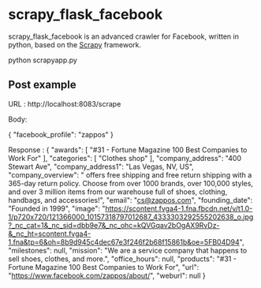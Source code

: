 # scrapy_flask_facebook
scrapy_flask_facebook is an advanced crawler for Facebook, written in python, based on the [Scrapy](https://scrapy.org/) framework. 

python scrapyapp.py

## Post example

URL : http://localhost:8083/scrape

Body:

{
  "facebook_profile": "zappos"
}

Response :
{
  "awards": [
    "#31 - Fortune Magazine 100 Best Companies to Work For"
  ], 
  "categories": [
    "Clothes shop"
  ], 
  "company_address": "400 Stewart Ave", 
  "company_address1": "Las Vegas, NV, US", 
  "company_overview": " offers free shipping and free return shipping with a 365-day return policy. Choose from over 1000 brands, over 100,000 styles, and over 3 million items from our warehouse full of shoes, clothing, handbags, and accessories!", 
  "email": "cs@zappos.com", 
  "founding_date": "Founded in 1999", 
  "image": "https://scontent.fvga4-1.fna.fbcdn.net/v/t1.0-1/p720x720/121366000_10157318797012687_4333303292555202638_o.jpg?_nc_cat=1&_nc_sid=dbb9e7&_nc_ohc=kQVGqav2bOgAX9RvDz-&_nc_ht=scontent.fvga4-1.fna&tp=6&oh=8b9d945c4dec67e3f246f2b68f15861b&oe=5FB04D94", 
  "milestones": null, 
  "mission": "We are a service company that happens to sell shoes, clothes, and more.", 
  "office_hours": null, 
  "products": "#31 - Fortune Magazine 100 Best Companies to Work For", 
  "url": "https://www.facebook.com/zappos/about/", 
  "weburl": null
}
